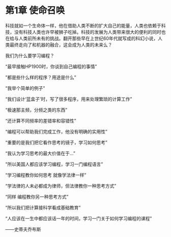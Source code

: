 # 第1章 使命召唤

科技就如一个生命体一样，他在借助人类不断的扩大自己的能量，人类也依赖于科技，没有科技人类也许早被狮子吃掉。科技的发展为人类带来很大的便利的同时也在给与人类前所未有的挑战。翻开那些早在上世纪60年代就写成的科幻小说，人类最终走向了和机器的融合，这会成为人类的未来么？

我们为什么要学习编程？

“最早接触HP1900时，你谈到自己编程的事情”

”都是些什么样的程序？用途是什么”

“我举个简单的例子”

“我们设计‘蓝盒子'时，写了很多程序，用来处理繁琐的计算工作”

“极速那主频，分频之类的东西”

“还计算不同频率的差错率和容错性”

“编程可以帮助我们完成工作，他没有明确的实用性”

“重要的是我们把它看作思考的镜子，学习如何思考”

“我认为学习思考的最大价值在于...”

"所以美国人都应该学习编程，学习一门编程语言"

“学习编程教你如何思考 就像学法律一样”

“学法律的人未必都成为律师，但法律教你一种思考方式”

“同样 编程教你另一种思考方式”

“所以我们把计算接科学看成基础教育”

“人应该在一生中都应该话一年的时间，学习一门关于如何学习编程的课程”

——史蒂夫乔布斯

